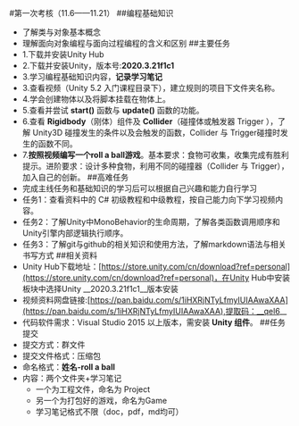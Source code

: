 #第一次考核（11.6——11.21）
##编程基础知识
* 了解类与对象基本概念
* 理解面向对象编程与面向过程编程的含义和区别
##主要任务
* 1.下载并安装Unity Hub
* 2.下载并安装Unity，版本号:__2020.3.21f1c1__
* 3.学习编程基础知识内容，__记录学习笔记__
* 3.查看视频（Unity 5.2 入门课程目录下），建立规则的项目下文件夹名称。
* 4.学会创建物体以及将脚本挂载在物体上。
* 5.查看并尝试 __start()__ 函数与 __update()__ 函数的功能。
* 6.查看 __Rigidbody__（刚体）组件及 __Collider__（碰撞体或触发器 Trigger ），了解 Unity3D 碰撞发生的条件以及会触发的函数，Collider 与 Trigger碰撞时发生的函数不同。
* 7.__按照视频编写一个roll a ball游戏__。基本要求：食物可收集，收集完成有胜利提示。进阶要求：设计多种食物，利用不同的碰撞器（Collider 与 Trigger），加入自己的创新。
##高难任务
* 完成主线任务和基础知识的学习后可以根据自己兴趣和能力自行学习
* 任务1：查看资料中的 C# 初级教程和中级教程，按自己能力向下学习视频内容。
* 任务2：了解Unity中MonoBehavior的生命周期，了解各类函数调用顺序和Unity引擎内部逻辑执行顺序。
* 任务3：了解git与github的相关知识和使用方法，了解markdown语法与相关书写方式
##相关资料
* Unity Hub下载地址：[https://store.unity.com/cn/download?ref=personal](https://store.unity.com/cn/download?ref=personal)，在Unity Hub中安装板块中选择Unity __2020.3.21f1c1__版本安装
* 视频资料网盘链接:[https://pan.baidu.com/s/1iHXRjNTyLfmyIUIAAwaXAA](https://pan.baidu.com/s/1iHXRjNTyLfmyIUIAAwaXAA),提取码：__qel6__
* 代码软件需求：Visual Studio 2015 以上版本，需安装 __Unity 组件__。
##任务提交
* 提交方式：群文件
* 提交文件格式：压缩包
* 命名格式：__姓名-roll a ball__
* 内容：两个文件夹+学习笔记   
   * 一个为工程文件，命名为 Project 
   * 另一个为打包好的游戏，命名为Game
   * 学习笔记格式不限（doc，pdf，md均可）